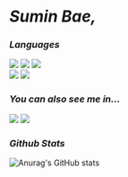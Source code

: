 <!--
**waterminn/waterminn** is a ✨ _special_ ✨ repository because its `README.md` (this file) appears on your GitHub profile.

Here are some ideas to get you started:

- 🔭 I’m currently working on ...
- 🌱 I’m currently learning ...
- 👯 I’m looking to collaborate on ...
- 🤔 I’m looking for help with ...
- 💬 Ask me about ...
- 📫 How to reach me: ...
- 😄 Pronouns: ...
- ⚡ Fun fact: ...
-->

<div align="left">

# *Sumin Bae,*

### *Languages*
<a target="_blank"><img src="https://img.shields.io/badge/Kotlin-7F52FF?style=flat-square&logo=Kotlin&logoColor=FFFFFF"/></a>
<a target="_blank"><img src="https://img.shields.io/badge/Python-3776AB?style=flat-square&logo=Python&logoColor=FFFFFF"/></a>
<a target="_blank"><img src="https://img.shields.io/badge/JavaScript-F7DF1E?style=flat-square&logo=JavaScript&logoColor=000000"/></a>
<br>
<a target="_blank"><img src="https://img.shields.io/badge/Java-007396?style=flat-square&logo=Java&logoColor=000000"/></a>
<a target="_blank"><img src="https://img.shields.io/badge/C++-00599C?style=flat-square&logo=C++&logoColor=000000"/></a>

### *You can also see me in...*
<!--
<a href="https://velog.io/@watermin" target="_blank"><img src="https://img.shields.io/badge/BLOG-20C997?style=flat-square&logo=Velog&logoColor=ffffff"/></a>
-->
<a href="https://www.instagram.com/watermin.bb/" target="_blank"><img src="https://img.shields.io/badge/Instagram-E4405F?style=flat-square&logo=Instagram&logoColor=FFFFFF"/></a>
<a target="_blank"><img src="https://img.shields.io/badge/Gmail-EA4335?style=flat-square&logo=Gmail&logoColor=FFFFFF"/></a>

### *Github Stats*
![Anurag's GitHub stats](https://github-readme-stats.vercel.app/api?username=waterminn&show_icons=true&theme=react)

<!--
### *solved.ac Stats*
![mazandi profile](http://mazandi.herokuapp.com/api?handle=mine1913&theme=dark)
-->

</div>

